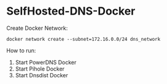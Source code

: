 # SelfHosted-DNS-Docker

Create Docker Network:
```
docker network create --subnet=172.16.0.0/24 dns_network
```

How to run:
1. Start PowerDNS Docker
2. Start Pihole Docker
3. Start Dnsdist Docker
